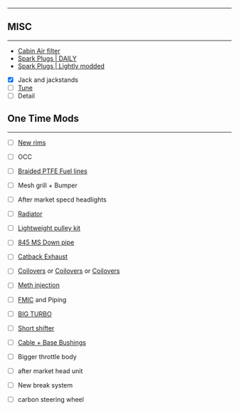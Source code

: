 


---

## MISC
---
- [Cabin Air filter](https://www.amazon.ca/Fram-CF10709-Fresh-Breeze-Filter/dp/B004IZWMD6/ref=asc_df_B004IZWMD6/?tag=googleshopc0c-20&linkCode=df0&hvadid=706745692750&hvpos=&hvnetw=g&hvrand=14717651634566267568&hvpone=&hvptwo=&hvqmt=&hvdev=c&hvdvcmdl=&hvlocint=&hvlocphy=9000376&hvtargid=pla-434211451586&psc=1&mcid=2df549c08d4534598f669980af6a4245&gad_source=1)
- [Spark Plugs | DAILY](https://ca.a-premium.com/product/4-Pcs-Iridium-Platinum-Spark-Plugs-for-2015-Hyundai-Veloster-rQxB7C8lG2?variant=2636772&utm_source=gmc&utm_content=92796949581083410_2636772&utm_source=Google&campaignid=21058832568&adgroupid=160038704312&adid=692420557664&extension_id=&utm_campaign=4_CA_PLA_New_Items_Original&device=c&device_model=&keyword=&matchtype=&utm_site=g&geo=9000376&utm_placement=&target=&target_id=pla-2278420536443&ad_position=&adtype=pla&product_id=2636772&gad_source=1&gclid=Cj0KCQjwgrO4BhC2ARIsAKQ7zUnTGl3zRnhwwk0u88F4mW3zGyeSblOugpfNC9W4znTlvgucos2x_XMaAuzHEALw_wcB)
- [Spark Plugs | Lightly modded](https://n75motorsports.ca/products/ngk-1422-engine-spark-plugs?_pos=1&_sid=0e5f09d37&_ss=r)
- [x] Jack and jackstands
- [ ] [Tune](https://www.rdturbo.com/contact)
- [ ] Detail 

## One Time Mods
---
- [ ] [New rims](https://www.fitmentindustries.com/wheel-offset-gallery/321591/2015-hyundai-veloster-avid1-av6-oem-stock-falken-atr-sport)
- [ ] OCC
- [ ] [Braided PTFE Fuel lines](https://kdmtuners.com/product/ptfe-fuel-line/)
- [ ] Mesh grill + Bumper
- [ ] After market specd headlights
- [ ] [Radiator](https://meganracing.com/mr-rt-hyv11t)
- [ ] [Lightweight pulley kit](https://www.nonstoptuning.co/store/p60/2011-2017HyundaiVelosterPulleyKitNST31600K.html)
- [ ] [845 MS Down pipe](https://www.845motorsports.com/shop/hyundai/velosters/veloster-turbo/845-motorsports-downpipe/)
- [ ] [Catback Exhaust](https://ca.mbrp.com/collections/s47034cf-mbrp-cat-back-exhaust-for-2015-hyundai-veloster-turbo-1-6l-1)
- [ ] [Coilovers](https://coilovers.ca/products/2011-2017-hyundai-veloster-ksport-usa-coilovers?_pos=1&_sid=0196dde07&_ss=r) or [Coilovers](https://coiloverkits.com/collections/all/make_hyundai+model_veloster) or [Coilovers](https://www.proimporttuners.com/parts/2015-hyundai/veloster-coilovers.html?ctid=3049) 
- [ ] [Meth injection](https://www.proimporttuners.com/parts/2015-hyundai/veloster-aem-water-methanol-injection-kit.html?ctid=3049)
- [ ] [FMIC](https://www.proimporttuners.com/parts/2015-hyundai/veloster-mishimoto-universal-intercooler.html?ctid=3049) and Piping
- [ ] [BIG TURBO](https://kdmtuners.com/product/k03-upgraded-turbo/)
- [ ] [Short shifter](https://meganracing.com/njjhy/hyundai-veloster-11-14-1-6l-gamma-turbo-mpi-gdi-tci-6-speed-short-throw-shifter-ss-6037?utm_source=chatgpt.com)
- [ ] [Cable + Base Bushings](https://www.addw1.com/products/add-w1-hyundai-veloster-turbo-2011-2018-accent-2012-shifter-cable-base-bushings?srsltid=AfmBOoqvghjMz4aa6A1L5Oi3behdIi9Goc8gLXfrPRwxWxfTOrg_Dw9j&utm_source=chatgpt.com)
- [ ] Bigger throttle body
- [ ] after market head unit
- [ ] New break system
- [ ] carbon steering wheel 



